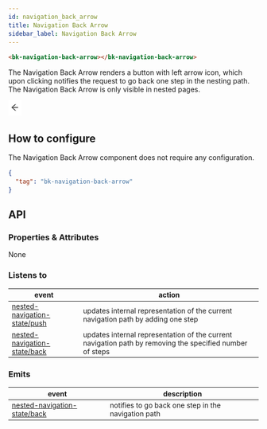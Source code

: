 ```yaml
---
id: navigation_back_arrow
title: Navigation Back Arrow
sidebar_label: Navigation Back Arrow
---
```

<!--
WARNING:
This file is automatically generated. Please edit the 'README' file of the corresponding component and run `yarn copy:docs`
-->

[img-bk-navigation-back-arrow]: img/bk-navigation-back-arrow.png
[nested-navigation-state/back]: ../70_events.md#nested-navigation-state---back
[nested-navigation-state/push]: ../70_events.md#nested-navigation-state---push



```html
<bk-navigation-back-arrow></bk-navigation-back-arrow>
```

The Navigation Back Arrow renders a button with left arrow icon, which upon clicking notifies the request to go back one step in the nesting path. The Navigation Back Arrow is only visible in nested pages.

![navigation-back-arrow][img-bk-navigation-back-arrow]

## How to configure

The Navigation Back Arrow component does not require any configuration.

```json
{
  "tag": "bk-navigation-back-arrow"
}
```

## API

### Properties & Attributes

None

### Listens to


| event | action|
|-------|--------|
|[nested-navigation-state/push][nested-navigation-state/push]|updates internal representation of the current navigation path by adding one step|
|[nested-navigation-state/back][nested-navigation-state/back]|updates internal representation of the current navigation path by removing the specified number of steps|

### Emits


| event | description |
|-------|-------------|
|[nested-navigation-state/back][nested-navigation-state/back]|notifies to go back one step in the navigation path|
